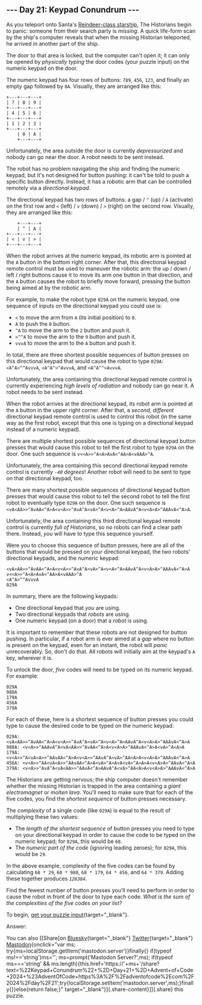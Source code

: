 ## \-\-- Day 21: Keypad Conundrum \-\--

As you teleport onto Santa\'s [Reindeer-class starship](/2019/day/25),
The Historians begin to panic: someone from their search party is
*missing*. A quick life-form scan by the ship\'s computer reveals that
when the missing Historian teleported, he arrived in another part of the
ship.

The door to that area is locked, but the computer can\'t open it; it can
only be opened by *physically typing* the door codes (your puzzle input)
on the numeric keypad on the door.

The numeric keypad has four rows of buttons: `789`, `456`, `123`, and
finally an empty gap followed by `0A`. Visually, they are arranged like
this:

    +---+---+---+
    | 7 | 8 | 9 |
    +---+---+---+
    | 4 | 5 | 6 |
    +---+---+---+
    | 1 | 2 | 3 |
    +---+---+---+
        | 0 | A |
        +---+---+

Unfortunately, the area outside the door is currently *depressurized*
and nobody can go near the door. A robot needs to be sent instead.

The robot has no problem navigating the ship and finding the numeric
keypad, but it\'s not designed for button pushing: it can\'t be told to
push a specific button directly. Instead, it has a robotic arm that can
be controlled remotely via a *directional keypad*.

The directional keypad has two rows of buttons: a gap / `^` (up) / `A`
(activate) on the first row and `<` (left) / `v` (down) / `>` (right) on
the second row. Visually, they are arranged like this:

        +---+---+
        | ^ | A |
    +---+---+---+
    | < | v | > |
    +---+---+---+

When the robot arrives at the numeric keypad, its robotic arm is pointed
at the `A` button in the bottom right corner. After that, this
directional keypad remote control must be used to maneuver the robotic
arm: the up / down / left / right buttons cause it to move its arm one
button in that direction, and the `A` button causes the robot to briefly
move forward, pressing the button being aimed at by the robotic arm.

For example, to make the robot type `029A` on the numeric keypad, one
sequence of inputs on the directional keypad you could use is:

-   `<` to move the arm from `A` (its initial position) to `0`.
-   `A` to push the `0` button.
-   `^A` to move the arm to the `2` button and push it.
-   `>^^A` to move the arm to the `9` button and push it.
-   `vvvA` to move the arm to the `A` button and push it.

In total, there are three shortest possible sequences of button presses
on this directional keypad that would cause the robot to type `029A`:
`<A^A>^^AvvvA`, `<A^A^>^AvvvA`, and `<A^A^^>AvvvA`.

Unfortunately, the area containing this directional keypad remote
control is currently experiencing *high levels of radiation* and nobody
can go near it. A robot needs to be sent instead.

When the robot arrives at the directional keypad, its robot arm is
pointed at the `A` button in the upper right corner. After that, a
*second, different* directional keypad remote control is used to control
this robot (in the same way as the first robot, except that this one is
typing on a directional keypad instead of a numeric keypad).

There are multiple shortest possible sequences of directional keypad
button presses that would cause this robot to tell the first robot to
type `029A` on the door. One such sequence is
`v<<A>>^A<A>AvA<^AA>A<vAAA>^A`.

Unfortunately, the area containing this second directional keypad remote
control is currently *`-40` degrees*! Another robot will need to be sent
to type on that directional keypad, too.

There are many shortest possible sequences of directional keypad button
presses that would cause this robot to tell the second robot to tell the
first robot to eventually type `029A` on the door. One such sequence is
`<vA<AA>>^AvAA<^A>A<v<A>>^AvA^A<vA>^A<v<A>^A>AAvA^A<v<A>A>^AAAvA<^A>A`.

Unfortunately, the area containing this third directional keypad remote
control is currently *full of Historians*, so no robots can find a clear
path there. Instead, *you* will have to type this sequence yourself.

Were you to choose this sequence of button presses, here are all of the
buttons that would be pressed on your directional keypad, the two
robots\' directional keypads, and the numeric keypad:

    <vA<AA>>^AvAA<^A>A<v<A>>^AvA^A<vA>^A<v<A>^A>AAvA^A<v<A>A>^AAAvA<^A>A
    v<<A>>^A<A>AvA<^AA>A<vAAA>^A
    <A^A>^^AvvvA
    029A

In summary, there are the following keypads:

-   One directional keypad that *you* are using.
-   Two directional keypads that *robots* are using.
-   One numeric keypad (on a door) that a *robot* is using.

It is important to remember that these robots are not designed for
button pushing. In particular, if a robot arm is ever aimed at a *gap*
where no button is present on the keypad, even for an instant, the robot
will *panic* unrecoverably. So, don\'t do that. All robots will
initially aim at the keypad\'s `A` key, wherever it is.

To unlock the door, *five* codes will need to be typed on its numeric
keypad. For example:

    029A
    980A
    179A
    456A
    379A

For each of these, here is a shortest sequence of button presses you
could type to cause the desired code to be typed on the numeric keypad:

    029A: <vA<AA>>^AvAA<^A>A<v<A>>^AvA^A<vA>^A<v<A>^A>AAvA^A<v<A>A>^AAAvA<^A>A
    980A: <v<A>>^AAAvA^A<vA<AA>>^AvAA<^A>A<v<A>A>^AAAvA<^A>A<vA>^A<A>A
    179A: <v<A>>^A<vA<A>>^AAvAA<^A>A<v<A>>^AAvA^A<vA>^AA<A>A<v<A>A>^AAAvA<^A>A
    456A: <v<A>>^AA<vA<A>>^AAvAA<^A>A<vA>^A<A>A<vA>^A<A>A<v<A>A>^AAvA<^A>A
    379A: <v<A>>^AvA^A<vA<AA>>^AAvA<^A>AAvA^A<vA>^AA<A>A<v<A>A>^AAAvA<^A>A

The Historians are getting nervous; the ship computer doesn\'t remember
whether the missing Historian is trapped in the area containing a *giant
electromagnet* or *molten lava*. You\'ll need to make sure that for each
of the five codes, you find the *shortest sequence* of button presses
necessary.

The *complexity* of a single code (like `029A`) is equal to the result
of multiplying these two values:

-   The *length of the shortest sequence* of button presses you need to
    type on your directional keypad in order to cause the code to be
    typed on the numeric keypad; for `029A`, this would be `68`.
-   The *numeric part of the code* (ignoring leading zeroes); for
    `029A`, this would be `29`.

In the above example, complexity of the five codes can be found by
calculating `68 * 29`, `60 * 980`, `68 * 179`, `64 * 456`, and
`64 * 379`. Adding these together produces *`126384`*.

Find the fewest number of button presses you\'ll need to perform in
order to cause the robot in front of the door to type each code. *What
is the sum of the complexities of the five codes on your list?*

To begin, [get your puzzle input](21/input){target="_blank"}.

Answer:

You can also [\[Share[on
[Bluesky](https://bsky.app/intent/compose?text=%22Keypad+Conundrum%22+%2D+Day+21+%2D+Advent+of+Code+2024+%23AdventOfCode+https%3A%2F%2Fadventofcode%2Ecom%2F2024%2Fday%2F21){target="_blank"}
[Twitter](https://twitter.com/intent/tweet?text=%22Keypad+Conundrum%22+%2D+Day+21+%2D+Advent+of+Code+2024&url=https%3A%2F%2Fadventofcode%2Ecom%2F2024%2Fday%2F21&related=ericwastl&hashtags=AdventOfCode){target="_blank"}
[Mastodon](javascript:void(0);){onclick="var ms; try{ms=localStorage.getItem('mastodon.server')}finally{} if(typeof ms!=='string')ms=''; ms=prompt('Mastodon Server?',ms); if(typeof ms==='string' && ms.length){this.href='https://'+ms+'/share?text=%22Keypad+Conundrum%22+%2D+Day+21+%2D+Advent+of+Code+2024+%23AdventOfCode+https%3A%2F%2Fadventofcode%2Ecom%2F2024%2Fday%2F21';try{localStorage.setItem('mastodon.server',ms);}finally{}}else{return false;}"
target="_blank"}]{.share-content}\]]{.share} this puzzle.

